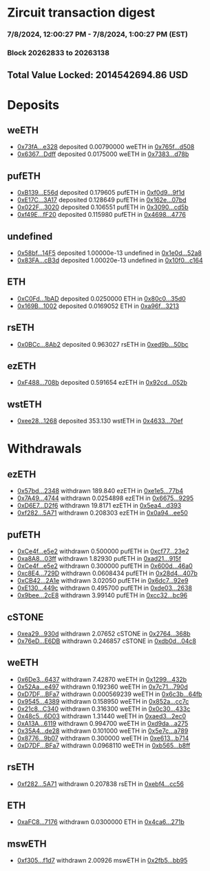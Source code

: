 # Zircuit transaction digest
### 7/8/2024, 12:00:27 PM - 7/8/2024, 1:00:27 PM (EST)
### Block 20262833 to 20263138

## Total Value Locked: 2014542694.86 USD

# Deposits
## weETH
- [0x73fA...e328](https://etherscan.io/address/0x73fA08c1888604F76d0D7E367C9D6Cef2CD5e328) deposited 0.00790000 weETH in [0x765f...d508](https://etherscan.io/tx/0x73fA08c1888604F76d0D7E367C9D6Cef2CD5e328)
- [0x6367...Ddff](https://etherscan.io/address/0x63674660c03d4827c816B6090c9B0E213080Ddff) deposited 0.0175000 weETH in [0x7383...d78b](https://etherscan.io/tx/0x63674660c03d4827c816B6090c9B0E213080Ddff)
## pufETH
- [0xB139...E56d](https://etherscan.io/address/0xB139bdA446a0A1Dec27FbA06D3198448628CE56d) deposited 0.179605 pufETH in [0xf0d9...9f1d](https://etherscan.io/tx/0xB139bdA446a0A1Dec27FbA06D3198448628CE56d)
- [0xE17C...3A17](https://etherscan.io/address/0xE17C33269B6900fFef08A4279E854d5D68163A17) deposited 0.128649 pufETH in [0x162e...07bd](https://etherscan.io/tx/0xE17C33269B6900fFef08A4279E854d5D68163A17)
- [0x022F...3020](https://etherscan.io/address/0x022FD03AE1CB9926f5C6e4FFB1B9EC848A603020) deposited 0.106551 pufETH in [0x3090...cd5b](https://etherscan.io/tx/0x022FD03AE1CB9926f5C6e4FFB1B9EC848A603020)
- [0xf49E...fF20](https://etherscan.io/address/0xf49E2b921E968eabD801Ea39a8A4883202c5fF20) deposited 0.115980 pufETH in [0x4698...4776](https://etherscan.io/tx/0xf49E2b921E968eabD801Ea39a8A4883202c5fF20)
## undefined
- [0x58bf...14F5](https://etherscan.io/address/0x58bf407700584B2308139D2863c3dcB604E814F5) deposited 1.00000e-13 undefined in [0x1e0d...52a8](https://etherscan.io/tx/0x58bf407700584B2308139D2863c3dcB604E814F5)
- [0x83FA...cB3d](https://etherscan.io/address/0x83FA07fA2a0dD9B0e8aa9F6495C8B39FDbB0cB3d) deposited 1.00020e-13 undefined in [0x10f0...c164](https://etherscan.io/tx/0x83FA07fA2a0dD9B0e8aa9F6495C8B39FDbB0cB3d)
## ETH
- [0xC0Fd...1bAD](https://etherscan.io/address/0xC0FdE0B26D1d8e4D99577b143794Ee05bc4f1bAD) deposited 0.0250000 ETH in [0x80c0...35d0](https://etherscan.io/tx/0xC0FdE0B26D1d8e4D99577b143794Ee05bc4f1bAD)
- [0x169B...1002](https://etherscan.io/address/0x169B931a328A6bf9f18199d6eB9649E44bA31002) deposited 0.0169052 ETH in [0xa96f...3213](https://etherscan.io/tx/0x169B931a328A6bf9f18199d6eB9649E44bA31002)
## rsETH
- [0x0BCc...8Ab2](https://etherscan.io/address/0x0BCc13CfdD332c7e3C20781DD40248f34E8a8Ab2) deposited 0.963027 rsETH in [0xed9b...50bc](https://etherscan.io/tx/0x0BCc13CfdD332c7e3C20781DD40248f34E8a8Ab2)
## ezETH
- [0xF488...708b](https://etherscan.io/address/0xF488Aa25A94953Ea6550d263D8b4620d6c95708b) deposited 0.591654 ezETH in [0x92cd...052b](https://etherscan.io/tx/0xF488Aa25A94953Ea6550d263D8b4620d6c95708b)
## wstETH
- [0xee28...1268](https://etherscan.io/address/0xee2826453A4Fd5AfeB7ceffeEF3fFA2320081268) deposited 353.130 wstETH in [0x4633...70ef](https://etherscan.io/tx/0xee2826453A4Fd5AfeB7ceffeEF3fFA2320081268)
# Withdrawals
## ezETH
- [0x57bd...2348](https://etherscan.io/address/0x57bd982d577660Ab22d0a65d2C0a32E482112348) withdrawn 189.840 ezETH in [0xe1e5...77b4](https://etherscan.io/tx/0x57bd982d577660Ab22d0a65d2C0a32E482112348)
- [0x7A49...4744](https://etherscan.io/address/0x7A493Be5c2ce014cD049Bf178a1ac0Db1B434744) withdrawn 0.0254898 ezETH in [0x6675...9295](https://etherscan.io/tx/0x7A493Be5c2ce014cD049Bf178a1ac0Db1B434744)
- [0xD6E7...D2f6](https://etherscan.io/address/0xD6E76b35F59a080ffAc4241671Fe410191E5D2f6) withdrawn 19.8171 ezETH in [0x5ea4...d393](https://etherscan.io/tx/0xD6E76b35F59a080ffAc4241671Fe410191E5D2f6)
- [0xf282...5A71](https://etherscan.io/address/0xf28263b0C9587E84E13d147057699e16efa35A71) withdrawn 0.208303 ezETH in [0x0a94...ee50](https://etherscan.io/tx/0xf28263b0C9587E84E13d147057699e16efa35A71)
## pufETH
- [0xCe4f...e5e2](https://etherscan.io/address/0xCe4f426BB16c7624Bb17ceF7603e6296e928e5e2) withdrawn 0.500000 pufETH in [0xcf77...23e2](https://etherscan.io/tx/0xCe4f426BB16c7624Bb17ceF7603e6296e928e5e2)
- [0xa8A8...03ff](https://etherscan.io/address/0xa8A8916Ef3f6De876B6AEA386E7bC3a6a08803ff) withdrawn 1.82930 pufETH in [0xad21...915f](https://etherscan.io/tx/0xa8A8916Ef3f6De876B6AEA386E7bC3a6a08803ff)
- [0xCe4f...e5e2](https://etherscan.io/address/0xCe4f426BB16c7624Bb17ceF7603e6296e928e5e2) withdrawn 0.300000 pufETH in [0x600d...46a0](https://etherscan.io/tx/0xCe4f426BB16c7624Bb17ceF7603e6296e928e5e2)
- [0xc8E4...729D](https://etherscan.io/address/0xc8E4B7B34bEFDc23007F13925a5C10E1B1C4729D) withdrawn 0.0608434 pufETH in [0x28d4...407b](https://etherscan.io/tx/0xc8E4B7B34bEFDc23007F13925a5C10E1B1C4729D)
- [0xCB42...2A1e](https://etherscan.io/address/0xCB423918E767bd50d9639A1FaCEf0F5eaDac2A1e) withdrawn 3.02050 pufETH in [0x6dc7...92e9](https://etherscan.io/tx/0xCB423918E767bd50d9639A1FaCEf0F5eaDac2A1e)
- [0xE130...449c](https://etherscan.io/address/0xE130499AC8b0BBd5Cbd244D6Eddad48e6f33449c) withdrawn 0.495700 pufETH in [0xde03...2638](https://etherscan.io/tx/0xE130499AC8b0BBd5Cbd244D6Eddad48e6f33449c)
- [0x9bee...2cE8](https://etherscan.io/address/0x9beef9eE904fF014649ed6Ae935b89c3a84A2cE8) withdrawn 3.99140 pufETH in [0xcc32...bc96](https://etherscan.io/tx/0x9beef9eE904fF014649ed6Ae935b89c3a84A2cE8)
## cSTONE
- [0xea29...930d](https://etherscan.io/address/0xea298fAA397a4E354A2467fE65fc8e05d33D930d) withdrawn 2.07652 cSTONE in [0x2764...368b](https://etherscan.io/tx/0xea298fAA397a4E354A2467fE65fc8e05d33D930d)
- [0x76eD...E6DB](https://etherscan.io/address/0x76eD8ff1270a25c188AfE2F23ACa8A8AF6b3E6DB) withdrawn 0.246857 cSTONE in [0xdb0d...04c8](https://etherscan.io/tx/0x76eD8ff1270a25c188AfE2F23ACa8A8AF6b3E6DB)
## weETH
- [0x6De3...6437](https://etherscan.io/address/0x6De3738A68bcd0eadBEF75e4E05B4522388F6437) withdrawn 7.42870 weETH in [0x1299...432b](https://etherscan.io/tx/0x6De3738A68bcd0eadBEF75e4E05B4522388F6437)
- [0x52Aa...e497](https://etherscan.io/address/0x52Aa899454998Be5b000Ad077a46Bbe360F4e497) withdrawn 0.192360 weETH in [0x7c71...790d](https://etherscan.io/tx/0x52Aa899454998Be5b000Ad077a46Bbe360F4e497)
- [0xD7DF...BFa7](https://etherscan.io/address/0xD7DF7E085214743530afF339aFC420c7c720BFa7) withdrawn 0.000569239 weETH in [0x6c3b...64fb](https://etherscan.io/tx/0xD7DF7E085214743530afF339aFC420c7c720BFa7)
- [0x9545...4389](https://etherscan.io/address/0x9545Bec27D2Be86787c9b1EDa1422D47FB434389) withdrawn 0.158950 weETH in [0x852a...cc7c](https://etherscan.io/tx/0x9545Bec27D2Be86787c9b1EDa1422D47FB434389)
- [0x21c8...C340](https://etherscan.io/address/0x21c8AE591e5d50659939967B7340178E2d81C340) withdrawn 0.316300 weETH in [0x0c30...433c](https://etherscan.io/tx/0x21c8AE591e5d50659939967B7340178E2d81C340)
- [0x48c5...6D03](https://etherscan.io/address/0x48c52DaE1B7f404D5aEe359c4121B5dBB6906D03) withdrawn 1.31440 weETH in [0xaed3...2ec0](https://etherscan.io/tx/0x48c52DaE1B7f404D5aEe359c4121B5dBB6906D03)
- [0xA13A...6119](https://etherscan.io/address/0xA13Ad303E93Bd7fDA46e4d189925Cc1a8AFe6119) withdrawn 0.994700 weETH in [0xd9da...a275](https://etherscan.io/tx/0xA13Ad303E93Bd7fDA46e4d189925Cc1a8AFe6119)
- [0x35A4...de28](https://etherscan.io/address/0x35A48e0520c708f67Dd1896e6eb7a4768e41de28) withdrawn 0.101000 weETH in [0x5e7c...a789](https://etherscan.io/tx/0x35A48e0520c708f67Dd1896e6eb7a4768e41de28)
- [0x8776...9b07](https://etherscan.io/address/0x8776d9C1aAE452c32256F0709C9B9cfA3A1f9b07) withdrawn 0.300000 weETH in [0xe613...b714](https://etherscan.io/tx/0x8776d9C1aAE452c32256F0709C9B9cfA3A1f9b07)
- [0xD7DF...BFa7](https://etherscan.io/address/0xD7DF7E085214743530afF339aFC420c7c720BFa7) withdrawn 0.0968110 weETH in [0xb565...b8ff](https://etherscan.io/tx/0xD7DF7E085214743530afF339aFC420c7c720BFa7)
## rsETH
- [0xf282...5A71](https://etherscan.io/address/0xf28263b0C9587E84E13d147057699e16efa35A71) withdrawn 0.207838 rsETH in [0xebf4...cc56](https://etherscan.io/tx/0xf28263b0C9587E84E13d147057699e16efa35A71)
## ETH
- [0xaFC8...7176](https://etherscan.io/address/0xaFC8E33666A7c7E55D77514c88CBB5AAd31E7176) withdrawn 0.0300000 ETH in [0x4ca6...271b](https://etherscan.io/tx/0xaFC8E33666A7c7E55D77514c88CBB5AAd31E7176)
## mswETH
- [0xf305...f1d7](https://etherscan.io/address/0xf305B1a1cbDeb7F35c5FefdFab3bca069a2bf1d7) withdrawn 2.00926 mswETH in [0x2fb5...bb95](https://etherscan.io/tx/0xf305B1a1cbDeb7F35c5FefdFab3bca069a2bf1d7)
